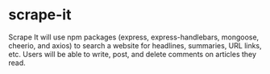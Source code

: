 # scrape-it
Scrape It will use npm packages (express, express-handlebars, mongoose, cheerio, and axios) to search a website for headlines, summaries, URL links, etc. Users will be able to write, post, and delete comments on articles they read.